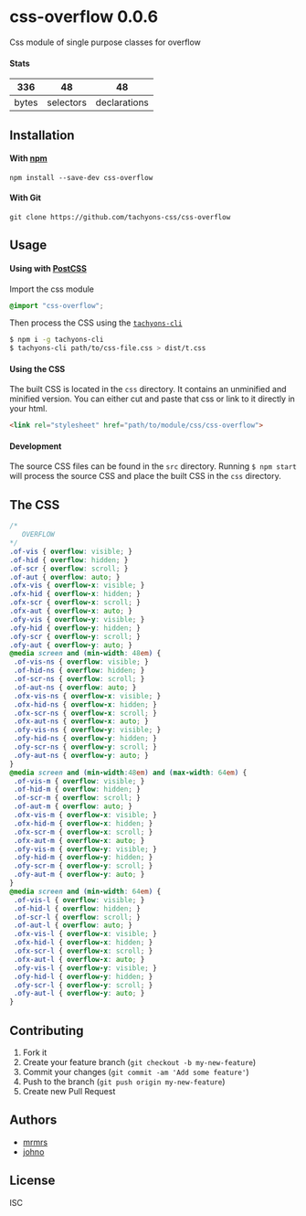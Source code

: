 # css-overflow 0.0.6

Css module of single purpose classes for overflow

#### Stats

336 | 48 | 48
---|---|---
bytes | selectors | declarations

## Installation

#### With [npm](https://npmjs.com)

```
npm install --save-dev css-overflow
```

#### With Git

```
git clone https://github.com/tachyons-css/css-overflow
```

## Usage

#### Using with [PostCSS](https://github.com/postcss/postcss)

Import the css module

```css
@import "css-overflow";
```

Then process the CSS using the [`tachyons-cli`](https://github.com/tachyons-css/tachyons-cli)

```sh
$ npm i -g tachyons-cli
$ tachyons-cli path/to/css-file.css > dist/t.css
```

#### Using the CSS

The built CSS is located in the `css` directory. It contains an unminified and minified version.
You can either cut and paste that css or link to it directly in your html.

```html
<link rel="stylesheet" href="path/to/module/css/css-overflow">
```

#### Development

The source CSS files can be found in the `src` directory.
Running `$ npm start` will process the source CSS and place the built CSS in the `css` directory.

## The CSS

```css
/*
   OVERFLOW
*/
.of-vis { overflow: visible; }
.of-hid { overflow: hidden; }
.of-scr { overflow: scroll; }
.of-aut { overflow: auto; }
.ofx-vis { overflow-x: visible; }
.ofx-hid { overflow-x: hidden; }
.ofx-scr { overflow-x: scroll; }
.ofx-aut { overflow-x: auto; }
.ofy-vis { overflow-y: visible; }
.ofy-hid { overflow-y: hidden; }
.ofy-scr { overflow-y: scroll; }
.ofy-aut { overflow-y: auto; }
@media screen and (min-width: 48em) {
 .of-vis-ns { overflow: visible; }
 .of-hid-ns { overflow: hidden; }
 .of-scr-ns { overflow: scroll; }
 .of-aut-ns { overflow: auto; }
 .ofx-vis-ns { overflow-x: visible; }
 .ofx-hid-ns { overflow-x: hidden; }
 .ofx-scr-ns { overflow-x: scroll; }
 .ofx-aut-ns { overflow-x: auto; }
 .ofy-vis-ns { overflow-y: visible; }
 .ofy-hid-ns { overflow-y: hidden; }
 .ofy-scr-ns { overflow-y: scroll; }
 .ofy-aut-ns { overflow-y: auto; }
}
@media screen and (min-width:48em) and (max-width: 64em) {
 .of-vis-m { overflow: visible; }
 .of-hid-m { overflow: hidden; }
 .of-scr-m { overflow: scroll; }
 .of-aut-m { overflow: auto; }
 .ofx-vis-m { overflow-x: visible; }
 .ofx-hid-m { overflow-x: hidden; }
 .ofx-scr-m { overflow-x: scroll; }
 .ofx-aut-m { overflow-x: auto; }
 .ofy-vis-m { overflow-y: visible; }
 .ofy-hid-m { overflow-y: hidden; }
 .ofy-scr-m { overflow-y: scroll; }
 .ofy-aut-m { overflow-y: auto; }
}
@media screen and (min-width: 64em) {
 .of-vis-l { overflow: visible; }
 .of-hid-l { overflow: hidden; }
 .of-scr-l { overflow: scroll; }
 .of-aut-l { overflow: auto; }
 .ofx-vis-l { overflow-x: visible; }
 .ofx-hid-l { overflow-x: hidden; }
 .ofx-scr-l { overflow-x: scroll; }
 .ofx-aut-l { overflow-x: auto; }
 .ofy-vis-l { overflow-y: visible; }
 .ofy-hid-l { overflow-y: hidden; }
 .ofy-scr-l { overflow-y: scroll; }
 .ofy-aut-l { overflow-y: auto; }
}
```

## Contributing

1. Fork it
2. Create your feature branch (`git checkout -b my-new-feature`)
3. Commit your changes (`git commit -am 'Add some feature'`)
4. Push to the branch (`git push origin my-new-feature`)
5. Create new Pull Request

## Authors

* [mrmrs](http://mrmrs.io)
* [johno](http://johnotander.com)

## License

ISC
